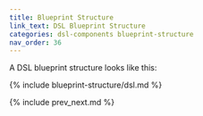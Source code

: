 ```yaml
---
title: Blueprint Structure
link_text: DSL Blueprint Structure
categories: dsl-components blueprint-structure
nav_order: 36
---
```


A DSL blueprint structure looks like this:

{% include blueprint-structure/dsl.md %}

{% include prev_next.md %}
